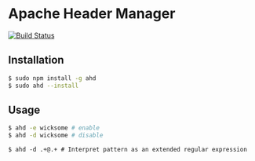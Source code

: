 # Apache Header Manager

[![Build Status](https://travis-ci.org/wicksome/ahd.svg?branch=master)](https://travis-ci.org/wicksome/ahd)

## Installation

```bash
$ sudo npm install -g ahd
$ sudo ahd --install
```

## Usage

```bash
$ ahd -e wicksome # enable
$ ahd -d wicksome # disable
```

```shell
$ ahd -d .+@.+ # Interpret pattern as an extended regular expression
```

